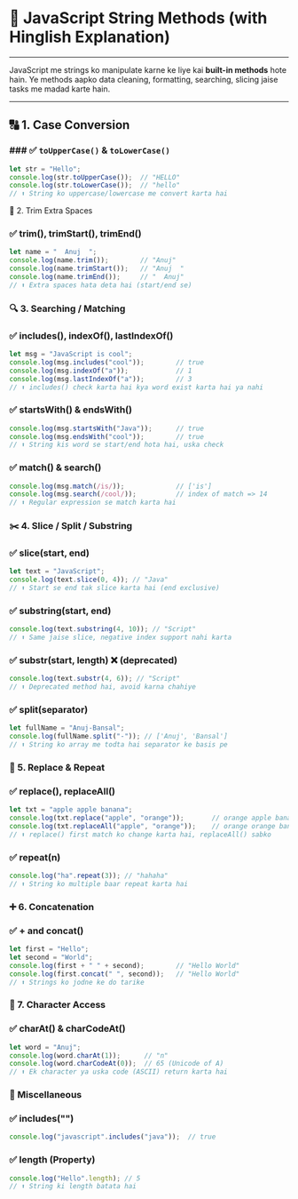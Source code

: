 # 📘 JavaScript String Methods (with Hinglish Explanation)

---

JavaScript me strings ko manipulate karne ke liye kai **built-in methods** hote hain. Ye methods aapko data cleaning, formatting, searching, slicing jaise tasks me madad karte hain.

---

## 🔠 1. Case Conversion

### ### ✅ `toUpperCase()` & `toLowerCase()`
```js
let str = "Hello";
console.log(str.toUpperCase());  // "HELLO"
console.log(str.toLowerCase());  // "hello"
// ⬆️ String ko uppercase/lowercase me convert karta hai
```

📏 2. Trim Extra Spaces
### ✅ trim(), trimStart(), trimEnd()
```js
let name = "  Anuj  ";
console.log(name.trim());        // "Anuj"
console.log(name.trimStart());   // "Anuj  "
console.log(name.trimEnd());     // "  Anuj"
// ⬆️ Extra spaces hata deta hai (start/end se)
```
### 🔍 3. Searching / Matching
### ✅ includes(), indexOf(), lastIndexOf()
```js
let msg = "JavaScript is cool";
console.log(msg.includes("cool"));        // true
console.log(msg.indexOf("a"));            // 1
console.log(msg.lastIndexOf("a"));        // 3
// ⬆️ includes() check karta hai kya word exist karta hai ya nahi
```
### ✅ startsWith() & endsWith()
```js
console.log(msg.startsWith("Java"));      // true
console.log(msg.endsWith("cool"));        // true
// ⬆️ String kis word se start/end hota hai, uska check
```
### ✅ match() & search()
```js
console.log(msg.match(/is/));             // ['is']
console.log(msg.search(/cool/));          // index of match => 14
// ⬆️ Regular expression se match karta hai
```
### ✂️ 4. Slice / Split / Substring
### ✅ slice(start, end)
```js
let text = "JavaScript";
console.log(text.slice(0, 4)); // "Java"
// ⬆️ Start se end tak slice karta hai (end exclusive)
```
### ✅ substring(start, end)
```js
console.log(text.substring(4, 10)); // "Script"
// ⬆️ Same jaise slice, negative index support nahi karta
```
### ✅ substr(start, length) ❌ (deprecated)
```js
console.log(text.substr(4, 6)); // "Script"
// ⬆️ Deprecated method hai, avoid karna chahiye
```
### ✅ split(separator)
```js
let fullName = "Anuj-Bansal";
console.log(fullName.split("-")); // ['Anuj', 'Bansal']
// ⬆️ String ko array me todta hai separator ke basis pe
```
### 🔁 5. Replace & Repeat
### ✅ replace(), replaceAll()
```js
let txt = "apple apple banana";
console.log(txt.replace("apple", "orange"));       // orange apple banana
console.log(txt.replaceAll("apple", "orange"));    // orange orange banana
// ⬆️ replace() first match ko change karta hai, replaceAll() sabko
```
### ✅ repeat(n)
```js
console.log("ha".repeat(3)); // "hahaha"
// ⬆️ String ko multiple baar repeat karta hai
```
### ➕ 6. Concatenation
### ✅ + and concat()
```js
let first = "Hello";
let second = "World";
console.log(first + " " + second);        // "Hello World"
console.log(first.concat(" ", second));   // "Hello World"
// ⬆️ Strings ko jodne ke do tarike
```
### 🧱 7. Character Access
### ✅ charAt() & charCodeAt()
```js
let word = "Anuj";
console.log(word.charAt(1));      // "n"
console.log(word.charCodeAt(0));  // 65 (Unicode of A)
// ⬆️ Ek character ya uska code (ASCII) return karta hai
```
### 🧪 Miscellaneous
### ✅ includes("")
```js
console.log("javascript".includes("java"));  // true
```
### ✅ length (Property)
```js
console.log("Hello".length); // 5
// ⬆️ String ki length batata hai
```